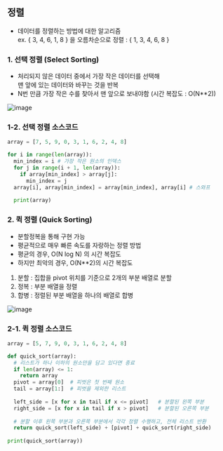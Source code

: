 ## 정렬
- 데이터를 정렬하는 방법에 대한 알고리즘  
ex. { 3, 4, 6, 1, 8 } 을 오름차순으로 정렬 : { 1, 3, 4, 6, 8 }


### 1. 선택 정렬 (Select Sorting)
- 처리되지 않은 데이터 중에서 가장 작은 데이터를 선택해  
맨 앞에 있는 데이터와 바꾸는 것을 반복
- N번 만큼 가장 작은 수를 찾아서 맨 앞으로 보내야함 (시간 복잡도 : O(N**2))

![image](https://user-images.githubusercontent.com/87354210/218942215-880606cb-8a04-4021-877d-26f69797e56c.png)


### 1-2. 선택 정렬 소스코드

```python
array = [7, 5, 9, 0, 3, 1, 6, 2, 4, 8]

for i in range(len(array)):
  min_index = i # 가장 작은 원소의 인덱스
  for j in range(i + 1, len(array)):
    if array[min_index] > array[j]:
      min_index = j
  array[i], array[min_index] = array[min_index], array[i] # 스와프
  
  print(array)

```

### 2. 퀵 정렬 (Quick Sorting)
- 분할정복을 통해 구현 가능
- 평균적으로 매우 빠른 속도를 자랑하는 정렬 방법
- 평균의 경우, O(N log N) 의 시간 복잡도
- 하지만 최악의 경우, O(N**2)의 시간 복잡도

1) 분할 : 집합을 pivot 위치를 기준으로 2개의 부분 배열로 분할
2) 정복 : 부분 배열을 정렬
3) 합병 : 정렬된 부분 배열을 하나의 배열로 합병

![image](https://user-images.githubusercontent.com/87354210/218943474-7f32a310-6552-4e18-b477-c71539d0d49a.png)


### 2-1. 퀵 정렬 소스코드
```python
array = [5, 7, 9, 0, 3, 1, 6, 2, 4, 8]

def quick_sort(array):
  # 리스트가 하나 이하의 원소만을 담고 있다면 종료
  if len(array) <= 1:
    return array
  pivot = array[0]  # 피벗은 첫 번째 원소
  tail = array[1:]  # 피벗을 제외한 리스트
  
  left_side = [x for x in tail if x <= pivot]   # 분할된 왼쪽 부분
  right_side = [x for x in tail if x > pivot]   # 분할된 오른쪽 부분
  
  # 분할 이후 왼쪽 부분과 오른쪽 부분에서 각각 정렬 수행하고, 전체 리스트 반환
  return quick_sort(left_side) + [pivot] + quick_sort(right_side)
  
print(quick_sort(array))
```




